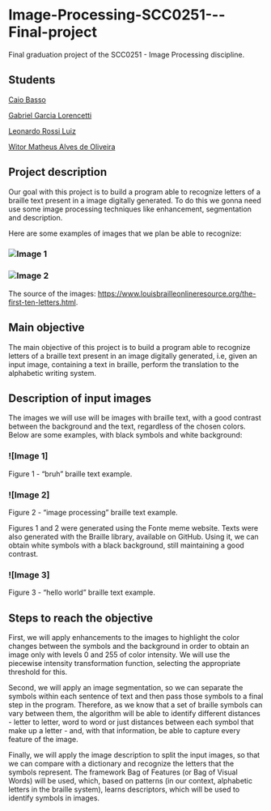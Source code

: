 # Image-Processing-SCC0251---Final-project
Final graduation project of the SCC0251 - Image Processing discipline.

## Students

  [Caio Basso](https://github.com/caioadb)

  [Gabriel Garcia Lorencetti](https://github.com/gabrielgarcia7)

  [Leonardo Rossi Luiz](https://github.com/leonrossi)

  [Witor Matheus Alves de Oliveira](https://github.com/witorMao)

## Project description

Our goal with this project is to build a program able to recognize letters of a braille text present in a image digitally generated. To do this we gonna need use some image processing techniques like enhancement, segmentation and description.

Here are some examples of images that we plan be able to recognize:

  ### ![Image 1](https://www.louisbrailleonlineresource.org/uploads/1/9/4/4/19443713/editor/cci15012018-2.jpg?1516324131)

  ### ![Image 2](https://www.louisbrailleonlineresource.org/uploads/1/9/4/4/19443713/editor/cci15012018-2-2.jpg?1516060813)

The source of the images: https://www.louisbrailleonlineresource.org/the-first-ten-letters.html.

## Main objective
The main objective of this project is to build a program able to recognize letters of a braille text present in an image digitally generated, i.e, given an input image, containing a text in braille, perform the translation to the alphabetic writing system.

## Description of input images
The images we will use will be images with braille text, with a good contrast between the background and the text, regardless of the chosen colors. Below are some examples, with black symbols and white background:

  ### ![Image 1]
  Figure 1 - “bruh” braille text example.
  ### ![Image 2]
  Figure 2 - “image processing” braille text example.
  
Figures 1 and 2 were generated using the Fonte meme website.
Texts were also generated with the Braille library, available on GitHub. Using it, we can obtain white symbols with a black background, still maintaining a good contrast.

  ### ![Image 3]
  Figure 3 - “hello world” braille text example.
  
## Steps to reach the objective
First, we will apply enhancements to the images to highlight the color changes between the symbols and the background in order to obtain an image only with levels 0 and 255 of color intensity. We will use the piecewise intensity transformation function, selecting the appropriate threshold for this.

Second, we will apply an image segmentation, so we can separate the symbols within each sentence of text and then pass those symbols to a final step in the program. Therefore, as we know that a set of braille symbols can vary between them, the algorithm will be able to identify different distances - letter to letter, word to word or just distances between each symbol that make up a letter - and, with that information, be able to capture every feature of the image. 

Finally, we will apply the image description to split the input images, so that we can compare with a dictionary and recognize the letters that the symbols represent. The framework Bag of Features (or Bag of Visual Words) will be used, which, based on patterns (in our context, alphabetic letters in the braille system), learns descriptors, which will be used to identify symbols in images.

